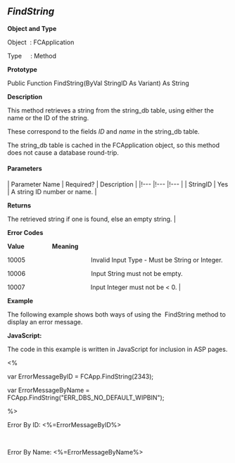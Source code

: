 _FindString_
------------

**Object and Type**

Object  : FCApplication

Type     : Method

**Prototype**

Public Function FindString(ByVal StringID As Variant) As String

**Description**

This method retrieves a string from the string_db table, using either the name or the ID of the string.

These correspond to the fields _ID_ and _name_ in the string_db table.

The string_db table is cached in the FCApplication object, so this method does not cause a database round-trip.

#### Parameters

| Parameter Name | Required? | Description |
|!--- |!--- |!--- |
| StringID | Yes | A string ID number or name. |

**Returns**

The retrieved string if one is found, else an empty string. |

**Error Codes**

**Value**                **Meaning**

10005                                      Invalid Input Type - Must be String or Integer.

10006                                      Input String must not be empty.

10007                                      Input Integer must not be < 0. |

**Example**

The following example shows both ways of using the  FindString method to display an error message.

**JavaScript:**

The code in this example is written in JavaScript for inclusion in ASP pages.

<%

var ErrorMessageByID = FCApp.FindString(2343);

var ErrorMessageByName = FCApp.FindString("ERR_DBS_NO_DEFAULT_WIPBIN");

%>

Error By ID: <%=ErrorMessageByID%>

<BR>

Error By Name: <%=ErrorMessageByName%>